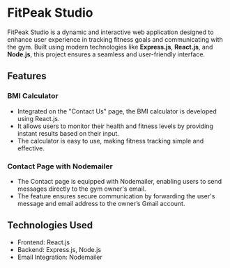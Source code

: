 <h1>FitPeak Studio</h1>
<p>FitPeak Studio is a dynamic and interactive web application designed to enhance user experience in tracking fitness goals and communicating with the gym. Built using modern technologies like <strong>Express.js</strong>, <strong>React.js</strong>, and <strong>Node.js</strong>, this project ensures a seamless and user-friendly interface.</p>

<h2>Features</h2>

<h3>BMI Calculator</h3>
    <ul>
        <li>Integrated on the "Contact Us" page, the BMI calculator is developed using React.js.</li>
        <li>It allows users to monitor their health and fitness levels by providing instant results based on their input.</li>
        <li>The calculator is easy to use, making fitness tracking simple and effective.</li>
    </ul>
<h3>Contact Page with Nodemailer</h3>
    <ul>
        <li>The Contact page is equipped with Nodemailer, enabling users to send messages directly to the gym owner's email.</li>
        <li>The feature ensures secure communication by forwarding the user's message and email address to the owner’s Gmail account.</li>
    </ul>
    <h2>Technologies Used</h2>
    <ul>
        <li>Frontend: React.js</li>
        <li>Backend: Express.js, Node.js</li>
        <li>Email Integration: Nodemailer</li>
    </ul>

